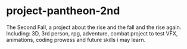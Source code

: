 # project-pantheon-2nd
The Second Fall, a project about the rise and the fall and the rise again. Including: 3D, 3rd person, rpg, adventure, combat project to test VFX, animations, coding prowess and future skills i may learn.
